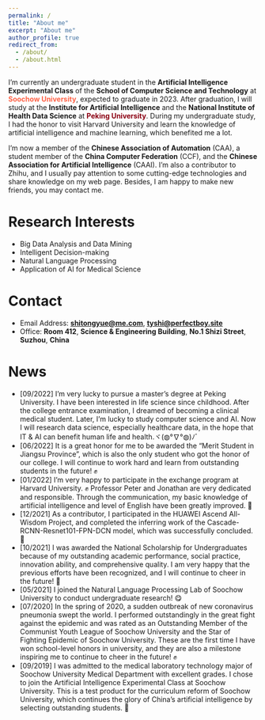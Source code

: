 ```yaml
---
permalink: /
title: "About me"
excerpt: "About me"
author_profile: true
redirect_from: 
  - /about/
  - /about.html
---
```


I’m currently an undergraduate student in the **Artificial Intelligence Experimental Class** of the **School of Computer Science and Technology** at **<font color="#FF6347">Soochow University</font>**, expected to graduate in 2023. After graduation, I will study at the **Institute for Artificial Intelligence** and the **National Institute of Health Data Science** at **<font color="#8B0012">Peking University</font>**. During my undergraduate study, I had the honor to visit Harvard University and learn the knowledge of artificial intelligence and machine learning, which benefited me a lot.

I’m now a member of the **Chinese Association of Automation** (CAA), a student member of the **China Computer Federation** (CCF), and the **Chinese Association for Artificial Intelligence** (CAAI). I’m also a contributor to Zhihu, and I usually pay attention to some cutting-edge technologies and share knowledge on my web page. Besides, I am happy to make new friends, you may contact me.

Research Interests
======
* Big Data Analysis and Data Mining
* Intelligent Decision-making
* Natural Language Processing
* Application of AI for Medical Science

Contact
======
* Email Address: **shitongyue@me.com**, **tyshi@perfectboy.site**
* Office: **Room 412**, **Science & Engineering Building**, **No.1 Shizi Street**, **Suzhou**, **China**

News
======
* [09/2022] I’m very lucky to pursue a master’s degree at Peking University. I have been interested in life science since childhood. After the college entrance examination, I dreamed of becoming a clinical medical student. Later, I’m lucky to study computer science and AI. Now I will research data science, especially healthcare data, in the hope that IT & AI can benefit human life and health.ヾ(◍°∇°◍)ﾉﾞ
* [06/2022] It is a great honor for me to be awarded the “Merit Student in Jiangsu Province”, which is also the only student who got the honor of our college. I will continue to work hard and learn from outstanding students in the future! ✊
* [01/2022] I’m very happy to participate in the exchange program at Harvard University. ✊ Professor Peter and Jonathan are very dedicated and responsible. Through the communication, my basic knowledge of artificial intelligence and level of English have been greatly improved. 🎉
* [12/2021] As a contributor, I participated in the HUAWEI Ascend All-Wisdom Project, and completed the inferring work of the Cascade-RCNN-Resnet101-FPN-DCN model, which was successfully concluded. 💪
* [10/2021] I was awarded the National Scholarship for Undergraduates because of my outstanding academic performance, social practice, innovation ability, and comprehensive quality. I am very happy that the previous efforts have been recognized, and I will continue to cheer in the future! 🎉
* [05/2021] I joined the Natural Language Processing Lab of Soochow University to conduct undergraduate research! 😋
* [07/2020] In the spring of 2020, a sudden outbreak of new coronavirus pneumonia swept the world. I performed outstandingly in the great fight against the epidemic and was rated as an Outstanding Member of the Communist Youth League of Soochow University and the Star of Fighting Epidemic of Soochow University. These are the first time I have won school-level honors in university, and they are also a milestone inspiring me to continue to cheer in the future! ✊
* [09/2019] I was admitted to the medical laboratory technology major of Soochow University Medical Department with excellent grades. I chose to join the Artificial Intelligence Experimental Class at Soochow University. This is a test product for the curriculum reform of Soochow University, which continues the glory of China’s artificial intelligence by selecting outstanding students. 💪